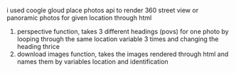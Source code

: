 i used coogle gloud place photos api to render 360 street view or panoramic photos for given location through html

1. perspective function, takes 3 different headings (povs) for one photo by looping through the same location variable 3 times and changing the heading thrice
2. download images function, takes the images rendered through html and names them by variables location and identification
   
